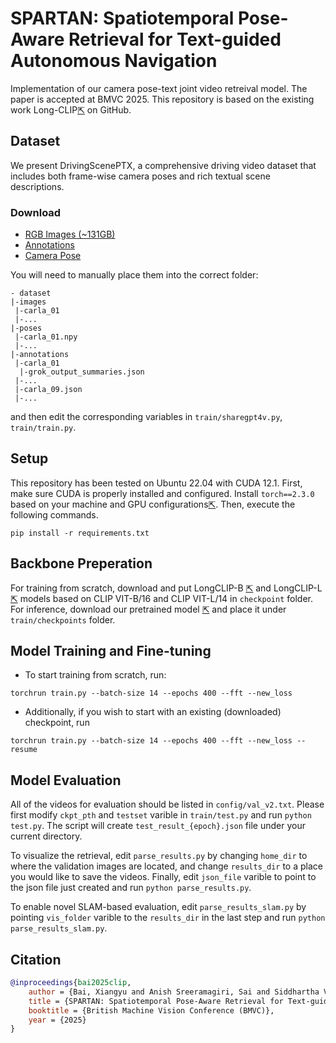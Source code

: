 # SPARTAN: Spatiotemporal Pose-Aware Retrieval for Text-guided Autonomous Navigation

Implementation of our camera pose-text joint video retreival model. The paper is accepted at BMVC 2025. This repository is based on the existing work Long-CLIP[⇱](https://github.com/beichenzbc/Long-CLIP) on GitHub.

## Dataset
We present DrivingScenePTX, a comprehensive driving video dataset that includes both frame-wise camera poses and rich textual scene descriptions.

### Download
- [RGB Images (~131GB)](https://zzzura-secure.duckdns.org/downloads/poseclip_images.zip)
- [Annotations](https://zzzura-secure.duckdns.org/downloads/poseclip_ann.zip)
- [Camera Pose](https://zzzura-secure.duckdns.org/downloads/poseclip_pose.zip)

You will need to manually place them into the correct folder:
```shell
- dataset
|-images
 |-carla_01
 |-...
|-poses
 |-carla_01.npy
 |-...
|-annotations
 |-carla_01
  |-grok_output_summaries.json
 |-...
 |-carla_09.json
 |-...
```
and then edit the corresponding variables in ```train/sharegpt4v.py```, ```train/train.py```.

## Setup

This repository has been tested on Ubuntu 22.04 with CUDA 12.1. First, make sure CUDA is properly installed and configured. Install ```torch==2.3.0``` based on your machine and GPU configurations[⇱](https://pytorch.org/get-started/previous-versions/). Then, execute the following commands.

```shell
pip install -r requirements.txt
```

## Backbone Preperation

For training from scratch, download and put LongCLIP-B [⇱](https://huggingface.co/BeichenZhang/LongCLIP-B) and LongCLIP-L [⇱](https://huggingface.co/BeichenZhang/LongCLIP-L) models based on CLIP VIT-B/16 and CLIP VIT-L/14 in ```checkpoint``` folder. For inference, download our pretrained model [⇱](https://zzzura-secure.duckdns.org/downloads/9-0.972-longclip.zip) and place it under ```train/checkpoints``` folder.

## Model Training and Fine-tuning

- To start training from scratch, run:

```shell
torchrun train.py --batch-size 14 --epochs 400 --fft --new_loss
```

- Additionally, if you wish to start with an existing (downloaded) checkpoint, run
```shell
torchrun train.py --batch-size 14 --epochs 400 --fft --new_loss --resume
```

## Model Evaluation

All of the videos for evaluation should be listed in ```config/val_v2.txt```. Please first modify ```ckpt_pth``` and ```testset``` varible in ```train/test.py``` and run ``` python test.py ```. The script will create ```test_result_{epoch}.json``` file under your current directory. 

To visualize the retrieval, edit ```parse_results.py``` by changing ```home_dir``` to where the validation images are located, and change ```results_dir``` to a place you would like to save the videos. Finally, edit ```json_file``` varible to point to the json file just created and run ```python parse_results.py```.

To enable novel SLAM-based evaluation, edit ```parse_results_slam.py``` by pointing ```vis_folder``` varible to the ```results_dir``` in the last step and run ```python parse_results_slam.py```.


## Citation

```bibtex
@inproceedings{bai2025clip,
    author = {Bai, Xiangyu and Anish Sreeramagiri, Sai and Siddhartha Vivek Dhir Rangoju, Sai and Galoaa, Bishoy and Ostadabbas, Sarah},
    title = {SPARTAN: Spatiotemporal Pose-Aware Retrieval for Text-guided Autonomous Navigation},
    booktitle = {British Machine Vision Conference (BMVC)},
    year = {2025}
}
```
